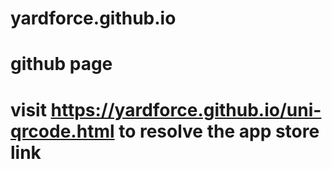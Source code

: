# yardforce.github.io 
# github page
# visit https://yardforce.github.io/uni-qrcode.html to resolve the app store link
